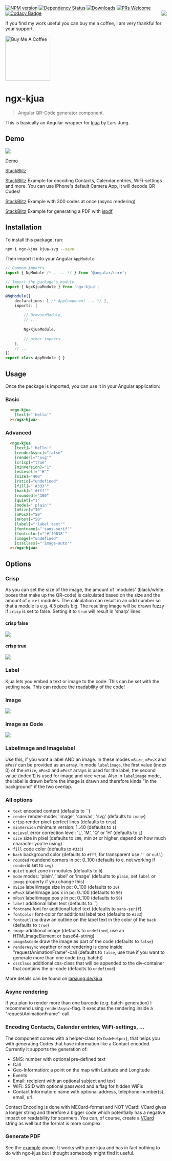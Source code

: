 [![NPM version](https://img.shields.io/npm/v/ngx-kjua.svg?&label=npm)](https://www.npmjs.com/package/ngx-kjua) 
[![Dependency Status](https://david-dm.org/werthdavid/ngx-kjua.svg)](https://david-dm.org/werthdavid/ngx-kjua)
[![Downloads](https://img.shields.io/npm/dm/ngx-kjua.svg)](https://npmjs.org/package/ngx-kjua)
[![PRs Welcome](https://img.shields.io/badge/PRs-welcome-brightgreen.svg)](http://makeapullrequest.com) 
[![Codacy Badge](https://api.codacy.com/project/badge/Grade/2ef6c180329a44cc9fd95abc77fc8c1d)](https://www.codacy.com/app/werthdavid/ngx-kjua?utm_source=github.com&amp;utm_medium=referral&amp;utm_content=werthdavid/ngx-kjua&amp;utm_campaign=Badge_Grade)
<img align="right" src="https://raw.githubusercontent.com/werthdavid/ngx-kjua/master/docs/readme-logo.png"/>

If you find my work useful you can buy me a coffee, I am very thankful for your support. 

<a href="https://www.buymeacoffee.com/werthdavid" target="_blank"><img width="140" src="https://bmc-cdn.nyc3.digitaloceanspaces.com/BMC-button-images/custom_images/orange_img.png" alt="Buy Me A Coffee"></a>


# ngx-kjua

> Angular QR-Code generator component.

This is basically an Angular-wrapper for [kjua](https://github.com/lrsjng/kjua) by Lars Jung.

## Demo

<img src="https://raw.githubusercontent.com/werthdavid/ngx-kjua/master/docs/demo.png"/>

[Demo](https://werthdavid.github.io/ngx-kjua/index.html)

[StackBlitz](https://stackblitz.com/edit/ngx-kjua-example-7) 

[StackBlitz](https://stackblitz.com/edit/ngx-kjua-helper?file=app/app.component.ts) Example for encoding Contacts, Calendar entries, WiFi-settings and more. You can use iPhone's default Camera App, it will decode QR-Codes!

[StackBlitz](https://stackblitz.com/edit/ngx-kjua-batch?file=app/app.component.html) Example with 300 codes at once (async rendering)

[StackBlitz](https://stackblitz.com/edit/ngx-kjua-batch-jspdf?file=app%2Fapp.component.ts) Example for generating a PDF with [jspdf](https://github.com/MrRio/jsPDF)

## Installation

To install this package, run:

```bash
npm i ngx-kjua kjua-svg --save
```

Then import it into your Angular `AppModule`:

```typescript
// Common imports
import { NgModule /* , ... */ } from '@angular/core';

// Import the package's module
import { NgxKjuaModule } from 'ngx-kjua';

@NgModule({
    declarations: [ /* AppComponent ... */ ],
    imports: [
    
        // BrowserModule, 
        // ...
        
        NgxKjuaModule,
        
        // other imports...
    ],
    // ...
})
export class AppModule { }
```

## Usage

Once the package is imported, you can use it in your Angular application:

### Basic

```html
  <ngx-kjua
    [text]="'hello'"
  ></ngx-kjua>
```

### Advanced

```html
  <ngx-kjua
    [text]="'hello'"
    [renderAsync]="false"
    [render]="'svg'"
    [crisp]="true"
    [minVersion]="1"
    [ecLevel]="'H'"
    [size]="400"
    [ratio]="undefined"
    [fill]="'#333'"
    [back]="'#fff'"
    [rounded]="100"
    [quiet]="1"
    [mode]="'plain'"
    [mSize]="30"
    [mPosX]="50"
    [mPosY]="50"
    [label]="'label text'"
    [fontname]="'sans-serif'"
    [fontcolor]="'#ff9818'"
    [image]="undefined"
    [cssClass]="'image-auto'"
  ></ngx-kjua>
```

## Options

### Crisp

As you can set the size of the image, the amount of 'modules' (black/white boxes that make up the QR-code) is calculated based on the size and the amount of `quiet` modules. The calculation can result in an odd number so that a module is e.g. 4.5 pixels big. The resulting image will be drawn fuzzy if `crisp` is set to false. Setting it to `true` will result in 'sharp' lines.

#### crisp false
<img src="https://raw.githubusercontent.com/werthdavid/kjua/master/docs/no-crisp.jpg"/>

#### crisp true
<img src="https://raw.githubusercontent.com/werthdavid/kjua/master/docs/crisp.jpg"/>


### Label
Kjua lets you embed a text or image to the code. This can be set with the setting `mode`.
This can reduce the readability of the code!

### Image
<img src="https://raw.githubusercontent.com/werthdavid/kjua/master/docs/image.png"/>

### Image as Code
<img src="https://raw.githubusercontent.com/werthdavid/kjua/master/docs/image-as-code.png"/>

### Labelimage and Imagelabel
Use this, if you want a label AND an image. In these modes `mSize`, `mPosX` and `mPosY` can be provided as an array.
In mode `labelimage`, the first value (index 0) of the `mSize`, `mPosX` and `mPosY` arrays is used for the label,
the second value (index 1) is used for image and vice versa. Also in `labelimage` mode, the label is drawn before the 
image is drawn and therefore kinda "in the background" if the two overlap.

### All options

* `text` encoded content (defaults to ``)
* `render` render-mode: 'image', 'canvas', 'svg' (defaults to `image`)
* `crisp` render pixel-perfect lines (defaults to `true`)
* `minVersion` minimum version: 1..40 (defaults to `1`)
* `ecLevel` error correction level: 'L', 'M', 'Q' or 'H' (defaults to `L`)
* `size` size in pixel (defaults to `200`, min `24` or higher, depend on how much character you're using)
* `fill` code color (defaults to `#333`)
* `back` background color (defaults to `#fff`, for transparent use `''` or `null`)
* `rounded` roundend corners in pc: 0..100 (defaults to `0`, not working if `render`is set to `svg`)
* `quiet` quiet zone in modules (defaults to `0`)
* `mode` modes: 'plain', 'label' or 'image' (defaults to `plain`, set `label` or `image` property if you change this)
* `mSize` label/image size in pc: 0..100 (defaults to `30`)
* `mPosX` label/image pos x in pc: 0..100 (defaults to `50`)
* `mPosY` label/image pos y in pc: 0..100 (defaults to `50`)
* `label` additional label text (defaults to ``)
* `fontname` font for additional label text (defaults to `sans-serif`)
* `fontcolor` font-color for additional label text (defaults to `#333`)
* `fontoutline` draw an outline on the label text in the color of the `back` (defaults to `true`)
* `image` additional image (defaults to `undefined`, use an HTMLImageElement or base64-string)
* `imageAsCode` draw the image as part of the code (defaults to `false`)
* `renderAsync` weather or not rendering is done inside "requestAnimationFrame"-call (defaults to `false`, use true if you want to generate more than one code (e.g. batch))
* `cssClass` additional css-class that will be appended to the div-container that contains the qr-code (defaults to `undefined`)

More details can be found on [larsjung.de/kjua](https://larsjung.de/kjua/)

### Async rendering

If you plan to render more than one barcode (e.g. batch-generation) I recommend using `renderAsync`-flag. It executes the rendering inside a "requestAnimationFrame"-call.

### Encoding Contacts, Calendar entries, WiFi-settings, ...

The component comes with a helper-class (`QrCodeHelper`), that helps you with generating Codes that have information like a Contact encoded.
Currently it supports the generation of:

* SMS: number with optional pre-defined text
* Call
* Geo-Information: a point on the map with Latitude and Longitude
* Events
* Email: recipient with an optional subject and text
* WiFi: SSID with optional password and a flag for hidden WiFis
* Contact Information: name with optional address, telephone-number(s), email, url.

Contact Encoding is done with MECard-format and NOT VCard! VCard gives a longer string and therefore a
bigger code which potentially has a negative impact on readability for scanners. 
You can, of course, create a [VCard](https://en.wikipedia.org/wiki/VCard) string as well but the format is more complex.

### Generate PDF

See the [example](https://stackblitz.com/edit/ngx-kjua-batch-jspdf?file=app%2Fapp.component.ts) above. 
It works with pure kjua and has in fact nothing to do with ngx-kjua but I thought somebody might find it useful.


